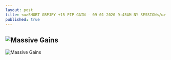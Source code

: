```yaml
---
layout: post
title: <u>SHORT GBPJPY +15 PIP GAIN - 09-01-2020 9:45AM NY SESSION</u>
published: true
---
```

![Massive Gains](https://www.tradingview.com/x/h9hocbGe/)
---
![Massive Gains](https://www.tradingview.com/x/RcZBcUDW/)
